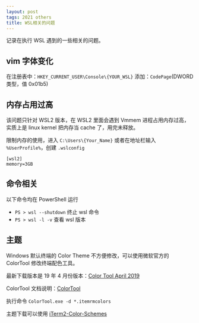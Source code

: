 ```yaml
---
layout: post
tags: 2021 others
title: WSL相关的问题
---
```


记录在执行 WSL 遇到的一些相关的问题。

## vim 字体变化

在注册表中：`HKEY_CURRENT_USER\Console\{YOUR_WSL}` 添加：`CodePage`(DWORD 类型，值 0x01b5)

## 内存占用过高

该问题只针对 WSL2 版本，在 WSL2 里面会遇到 Vmmem 进程占用内存过高，实质上是 linux kernel 把内存当 cache 了，用完未释放。

限制内存的使用，进入 `C:\Users\{Your_Name}` 或者在地址栏输入 `%UserProfile%`，创建 `.wslconfig`

```plain
[wsl2]
memory=3GB
```

## 命令相关

以下命令均在 PowerShell 运行

- `PS > wsl --shutdown` 终止 wsl 命令
- `PS > wsl -l -v` 查看 wsl 版本

## 主题

Windows 默认终端的 Color Theme 不方便修改，可以使用微软官方的 ColorTool 修改终端配色工具。

最新下载版本是 19 年 4 月份版本：[Color Tool April 2019](https://github.com/microsoft/terminal/releases/tag/1904.29002)

ColorTool 文档说明：[ColorTool](https://github.com/microsoft/terminal/blob/main/src/tools/ColorTool/README.md)

执行命令 `ColorTool.exe -d *.itemrmcolors`

主题下载可以使用 [iTerm2-Color-Schemes](https://github.com/mbadolato/iTerm2-Color-Schemes)
